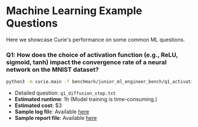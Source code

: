 # Machine Learning Example Questions

Here we showcase Curie's performance on some common ML questions. 

### Q1: How does the choice of activation function (e.g., ReLU, sigmoid, tanh) impact the convergence rate of a neural network on the MNIST dataset?
```bash
python3 -m curie.main -f benchmark/junior_ml_engineer_bench/q1_activation_func.txt 
```

- Detailed question: `q1_diffusion_step.txt`
- **Estimated runtime**: 1h (Model training is time-consuming.)
- **Estimated cost**: $3 
- **Sample log fil**e: Available [here](/docs/example_logs/mle_activation_func_20250326.log)
- **Sample report file**: Available [here](/docs/example_logs/mle_activation_func_20250326.md) 